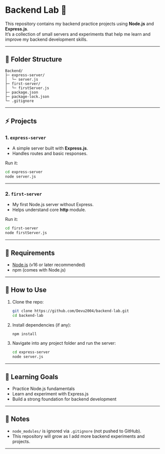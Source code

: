 # Backend Lab 🚀

This repository contains my backend practice projects using **Node.js** and **Express.js**.  
It’s a collection of small servers and experiments that help me learn and improve my backend development skills.  

---

## 📂 Folder Structure  

```
Backend/
├─ express-server/     
│  └─ server.js
├─ first-server/      
│  └─ firstServer.js
├─ package.json         
├─ package-lock.json
└─ .gitignore           
```

---

## ⚡ Projects  

### 1. `express-server`  
- A simple server built with **Express.js**.  
- Handles routes and basic responses.  

Run it:  
```bash
cd express-server
node server.js
```

---

### 2. `first-server`  
- My first Node.js server without Express.  
- Helps understand core **http** module.  

Run it:  
```bash
cd first-server
node firstServer.js
```

---

## 🔧 Requirements  
- [Node.js](https://nodejs.org/) (v16 or later recommended)  
- npm (comes with Node.js)  

---

## 🚀 How to Use  

1. Clone the repo:  
   ```bash
   git clone https://github.com/Devu2004/backend-lab.git
   cd backend-lab
   ```

2. Install dependencies (if any):  
   ```bash
   npm install
   ```

3. Navigate into any project folder and run the server:  
   ```bash
   cd express-server
   node server.js
   ```

---

## 🌱 Learning Goals  

- Practice Node.js fundamentals  
- Learn and experiment with Express.js  
- Build a strong foundation for backend development  

---

## 📌 Notes  

- `node_modules/` is ignored via `.gitignore` (not pushed to GitHub).  
- This repository will grow as I add more backend experiments and projects.  

---

